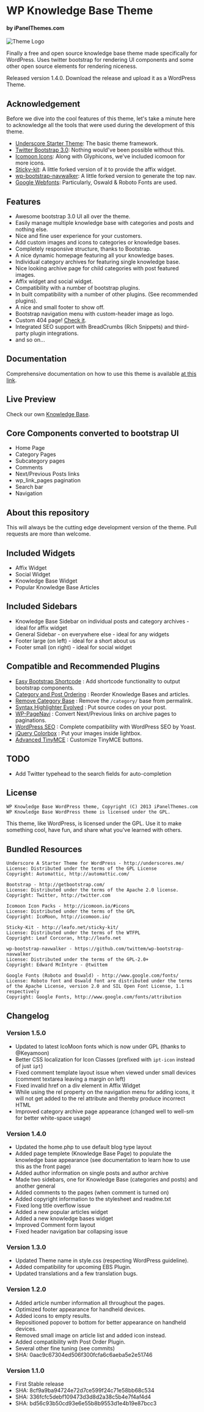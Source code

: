 # WP Knowledge Base Theme
#### by iPanelThemes.com

![Theme Logo](theme-banner.png?raw=true)

Finally a free and open source knowledge base theme made specifically for WordPress.
Uses twitter bootstrap for rendering UI components and some other open source elements
for rendering niceness.

Released version 1.4.0. Download the release and upload it as a WordPress Theme.

## Acknowledgement
Before we dive into the cool features of this theme, let's take a minute here to acknowledge
all the tools that were used during the development of this theme.
* [Underscore Starter Theme](http://underscores.me/): The basic theme framework.
* [Twitter Bootstrap 3.0](http://getbootstrap.com/): Nothing would've been possible without this.
* [Icomoon Icons](http://icomoon.io/): Along with Glyphicons, we've included icomoon for more icons.
* [Sticky-kit](https://github.com/leafo/sticky-kit): A little forked version of it to provide the affix widget.
* [wp-bootstrap-navwalker](https://github.com/twittem/wp-bootstrap-navwalker): A little forked version to generate the top nav.
* [Google Webfonts](http://www.google.com/fonts/): Particularly, Oswald & Roboto Fonts are used.

## Features
* Awesome bootstrap 3.0 UI all over the theme.
* Easily manage multiple knowledge base with categories and posts and nothing else.
* Nice and fine user experience for your customers.
* Add custom images and icons to categories or knowledge bases.
* Completely responsive structure, thanks to Bootstrap.
* A nice dynamic homepage featuring all your knowledge bases.
* Individual category archives for featuring single knowledge base.
* Nice looking archive page for child categories with post featured images.
* Affix widget and social widget.
* Compatibility with a number of bootstrap plugins.
* In built compatibility with a number of other plugins. (See recommended plugins).
* A nice and small footer to show off.
* Bootstrap navigation menu with custom-header image as logo.
* Custom 404 page! [Check it](http://ipanelthemes.com/kb/i-am-a-smart-404-page/).
* Integrated SEO support with BreadCrumbs (Rich Snippets) and third-party plugin integrations.
* and so on...

## Documentation
Comprehensive documentation on how to use this theme is available [at this link](http://ipanelthemes.com/kb/products/wp-knowledge-base-theme/).

## Live Preview
Check our own [Knowledge Base](http://ipanelthemes.com/kb/).

## Core Components converted to bootstrap UI
* Home Page
* Category Pages
* Subcategory pages
* Comments
* Next/Previous Posts links
* wp_link_pages pagination
* Search bar
* Navigation

## About this repository
This will always be the cutting edge development version of the theme. Pull requests are more than welcome.

## Included Widgets
* Affix Widget
* Social Widget
* Knowledge Base Widget
* Popular Knowledge Base Articles

## Included Sidebars
* Knowledge Base Sidebar on individual posts and category archives - ideal for affix widget
* General Sidebar - on everywhere else - ideal for any widgets
* Footer large (on left) - ideal for a short about us
* Footer small (on right) - ideal for social widget

## Compatible and Recommended Plugins
* [Easy Bootstrap Shortcode](http://ipanelthemes.com/kb/wp-knowledge-base-theme/kb-plugins/easy-bootstrap-shortcode/) : Add shortcode functionality to output bootstrap components.
* [Category and Post Ordering](http://ipanelthemes.com/kb/wp-knowledge-base-theme/kb-plugins/category-post-ordering/) : Reorder Knowledge Bases and articles.
* [Remove Category Base](http://ipanelthemes.com/kb/wp-knowledge-base-theme/kb-plugins/remove-category-base/) : Remove the `/category/` base from permalink.
* [Syntax Highlighter Evolved](http://ipanelthemes.com/kb/wp-knowledge-base-theme/kb-plugins/syntax-highlighting/) : Put source codes on your post.
* [WP-PageNavi](http://ipanelthemes.com/kb/wp-knowledge-base-theme/kb-plugins/pagination-using-wp-pagenavi/) : Convert Next/Previous links on archive pages to paginations.
* [WordPress SEO](http://ipanelthemes.com/kb/search-engine-optimization/) : Complete compatibility with WordPress SEO by Yoast.
* [jQuery Colorbox](http://http://ipanelthemes.com/kb/wp-knowledge-base-theme/kb-plugins/jquery-colorbox-display-images-lighbox/) : Put your images inside lightbox.
* [Advanced TinyMCE](http://ipanelthemes.com/kb/wp-knowledge-base-theme/kb-plugins/customizing-tinymce-editor-buttons/) : Customize TinyMCE buttons.

## TODO

* Add Twitter typehead to the search fields for auto-completion

## License
```
WP Knowledge Base WordPress theme, Copyright (C) 2013 iPanelThemes.com
WP Knowledge Base WordPress theme is licensed under the GPL.
```

This theme, like WordPress, is licensed under the GPL.
Use it to make something cool, have fun, and share what you've learned with others.

## Bundled Resources
```
Underscore A Starter Theme for WordPress - ​http://underscores.me/
License: Distributed under the terms of the GPL License
Copyright: Automattic, http://automattic.com/
```

```
Bootstrap - ​http://getbootstrap.com/
License: Distributed under the terms of the Apache 2.0 license.
Copyright: Twitter, http://twitter.com
```

```
Icomoon Icon Packs - ​http://icomoon.io/#icons
License: Distributed under the terms of the GPL
Copyright: IcoMoon, http://icomoon.io/
```

```
Sticky-Kit - ​http://leafo.net/sticky-kit/
License: Distributed under the terms of the WTFPL
Copyright: Leaf Corcoran, http://leafo.net
```

```
wp-bootstrap-navwalker - ​https://github.com/twittem/wp-bootstrap-navwalker
License: Distributed under the terms of the GPL-2.0+
Copyright: Edward McIntyre - @twittem
```

```
Google Fonts (Roboto and Oswald) - ​http://www.google.com/fonts/
License: Roboto font and Oswald font are distributed under the terms of the Apache License, version 2.0 and SIL Open Font License, 1.1 respectively
Copyright: Google Fonts, http://www.google.com/fonts/attribution
```

## Changelog

### Version 1.5.0

* Updated to latest IcoMoon fonts which is now under GPL (thanks to @Keyamoon)
* Better CSS localization for Icon Classes (prefixed with `ipt-icon` instead of just `ipt`)
* Fixed comment template layout issue when viewed under small devices (comment textarea leaving a margin on left)
* Fixed invalid href on a div element in Affix Widget
* While using the rel property on the navigation menu for adding icons, it will not get added to the rel attribute and thereby produce incorrect HTML
* Improved category archive page appearance (changed well to well-sm for better white-space usage)

### Version 1.4.0

* Updated the home.php to use default blog type layout
* Added page templete (Knowledge Base Page) to populate the knowledge base appearance (see documentation to learn how to use this as the front page)
* Added author information on single posts and author archive
* Made two sidebars, one for Knowledge Base (categories and posts) and another general
* Added comments to the pages (when comment is turned on)
* Added copyright information to the stylesheet and readme.txt
* Fixed long title overflow issue
* Added a new popular articles widget
* Added a new knowledge bases widget
* Improved Comment form layout
* Fixed header navigation bar collapsing issue

### Version 1.3.0

* Updated Theme name in style.css (respecting WordPress guideline).
* Added compatibility for upcoming EBS Plugin.
* Updated translations and a few translation bugs.

### Version 1.2.0

* Added article number information all throughout the pages.
* Optimized footer appearance for handheld devices.
* Added icons to empty results.
* Repositioned popover to bottom for better appearance on handheld devices.
* Removed small image on article list and added icon instead.
* Added compatibility with Post Order Plugin.
* Several other fine tuning (see commits)
* SHA: 0aac9c67304ed506f300fcfa6c6aeba5e2e51746

### Version 1.1.0
* First Stable release
* SHA: 8cf9a9ba94724e72d7ce599f24c71e58bb68c534
* SHA: 336fcfc5debf109473d3d8d2a38c5b4e7f4af4d4
* SHA: bd56c93b50cd93e6e55b8b9553d1e4b19e87bcc3
